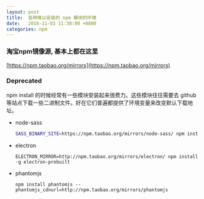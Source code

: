 ```yaml
---
layout: post
title:  各种难以安装的 npm 模块的环境
date:   2016-11-03 11:30:00 +0800
categories: npm
---
```


### 淘宝npm镜像源, 基本上都在这里

[https://npm.taobao.org/mirrors](https://npm.taobao.org/mirrors)

### Deprecated
npm install 的时候经常有一些模块安装起来很费力。这些模块往往需要去 github 等站点下载一些二进制文件。好在它们普遍都提供了环境变量来改变默认下载地址。

- node-sass

    ```bash
    SASS_BINARY_SITE=https://npm.taobao.org/mirrors/node-sass/ npm install node-sass
    ```
    
- electron

    ```
    ELECTRON_MIRROR=http://npm.taobao.org/mirrors/electron/ npm install -g electron-prebuilt
    ```

- phantomjs

    ```
    npm install phantomjs --phantomjs_cdnurl=http://npm.taobao.org/mirrors/phantomjs
    ```
